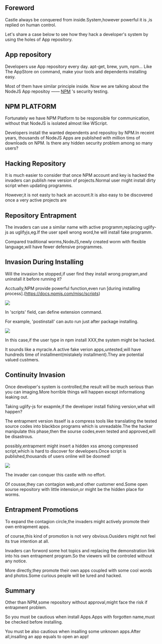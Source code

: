 ## Foreword
Castle always be conquered from inside.System,however powerful it is ,is replied on human control.

Let's share a case below to see how they hack a developer's system by using the holes of App repository.

## App repository

Developers use App repository every day. apt-get, brew, yum, npm... Like The AppStore on command,  make your tools and dependents installing easy.

Most of them have similar principle inside. Now we are talking about the NodeJS App repositoy —— [NPM](https://www.npmjs.com/) 's security testing.

## NPM PLATFORM

Fortunately we have NPM Platform to be responsible for communication, without that NodeJS is isolated almost like WScript.

Developers install the wanted dependents and repositoy by NPM.In receint years, thousands of NodeJS Apps are published with million tims of downloads on NPM. Is there any hidden security problem among so many users?

## Hacking Repository 

It is much easier to consider that once NPM account and key is hacked the invaders can publish new version of projects.Normal user might install dirty script when updating programms.

However,it is not easty to hack an account.It is also easy to be discovered once a very active projects are 

## Repository Entrapment

The invaders can use a similar name with active programm,replacing uglify-js as uglifyjs,eg.If the user spell wrong word,he will install fake programm.

Compared traditional worms,NodeJS,newly created worm with flexible language,will have fewer defensive programmes.

## Invasion During Installing

Will the invasion be stopped,if user find they install wrong program,and uninstall it before running it?

Acctually,NPM provide powerful function,even run        [during installing process].(https://docs.npmjs.com/misc/scripts)

![](http://images.cnitblog.com/blog2015/273626/201503/121718133081850.png)

In 'scripts' field, can define extension command.

For example, 'postinstall' can auto run just after package installing.

![](http://images.cnitblog.com/blog2015/273626/201503/121718247309572.png)

In this case,if the user type in npm install XXX,the system might be hacked.

It sounds like a myracle.A active fake verion apps,untested,will have hundreds time of installment(mistakely installment).They are potential valued custmers.

##  Continuity Invasion

Once developer's system is controlled,the result will be much serious than you can imaging.More horrible things will happen except informationg leaking out.

Taking uglify-js for exapmle,if the developer install fishing version,what will happen?

The entrapment version itsself is a compress tools like translating the tested source codes into blackbox programs which is unreadable.The the hacker manipulate this phase,then the sourse codes,even tested and approved,will be disastrous.

possibly,entrapment might insert a hidden xss among compressed script,which is hard to discover for developers.Once script is published,thousands of users online will be doomed!

![](http://images.cnitblog.com/blog2015/273626/201503/121718368555910.png)

The invader can conquer this castle with no effort.

Of cousse,they can contagion web,and other customer end.Some open sourse repository with little intension,or            might be the hidden place for worms.

## Entrapment Promotions

To expand the contagion circle,the invaders might actively promote their own entrapment apps.

of course,this kind of promotion is not very obvious.Ousiders might not feel its true intention at all.

Invaders can forword some hot topics and replacing the demonstration link into his own entrapment program.So the viewers will be controled without any notice.

More directly,they promote their own apps coupled with some cool words and photos.Some curious people will be lured and hacked.

## Summary

Other than NPM,some repository without approval,might face the risk if entrapment problem.

So you must be cautious when install Apps.Apps with forgotten name,must be checked before installing.

You must be also cautious when insalling some unknown apps.After all,insalling an app equals to open an app!

